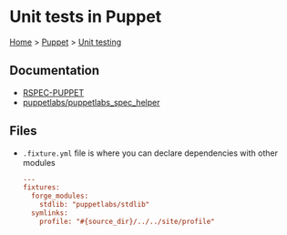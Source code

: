 # Unit tests in Puppet

[Home](../readme.md) > [Puppet](./readme.md) > [Unit testing](./unit_testing.md)

## Documentation

- [RSPEC-PUPPET](http://rspec-puppet.com/)
- [puppetlabs/puppetlabs_spec_helper](https://github.com/puppetlabs/puppetlabs_spec_helper)

## Files

- `.fixture.yml` file is where you can declare dependencies with other modules

  ```ini
  ---
  fixtures:
    forge_modules:
      stdlib: "puppetlabs/stdlib"
    symlinks:
      profile: "#{source_dir}/../../site/profile"
  ```
